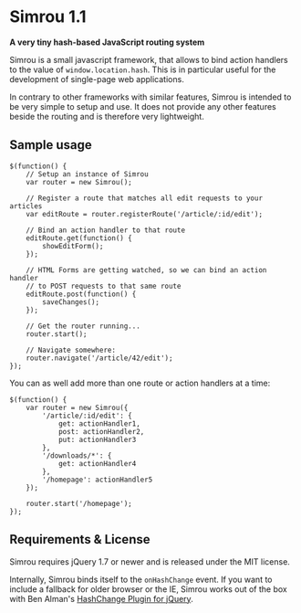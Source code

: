Simrou 1.1
==========

**A very tiny hash-based JavaScript routing system**

Simrou is a small javascript framework, that allows to bind action handlers to the value of <code>window.location.hash</code>.
This is in particular useful for the development of single-page web applications.

In contrary to other frameworks with similar features, Simrou is intended to be very simple to setup and use. It does not provide any other features beside the routing and is therefore very lightweight.

Sample usage
------------

<pre><code>$(function() {
    // Setup an instance of Simrou
    var router = new Simrou();
    
    // Register a route that matches all edit requests to your articles
    var editRoute = router.registerRoute('/article/:id/edit');
    
    // Bind an action handler to that route
    editRoute.get(function() {
	    showEditForm();
    });
    
    // HTML Forms are getting watched, so we can bind an action handler
    // to POST requests to that same route
    editRoute.post(function() {
	    saveChanges();
    });
    
    // Get the router running...
    router.start();
    
    // Navigate somewhere:
    router.navigate('/article/42/edit');
});
</code></pre>

You can as well add more than one route or action handlers at a time:

<pre><code>$(function() {
    var router = new Simrou({
        '/article/:id/edit': {
            get: actionHandler1,
            post: actionHandler2,
            put: actionHandler3
        },
        '/downloads/*': {
            get: actionHandler4
        },
        '/homepage': actionHandler5
    });
    
    router.start('/homepage');
});
</code></pre>

Requirements &amp; License
--------------------------

Simrou requires jQuery 1.7 or newer and is released under the MIT license.

Internally, Simrou binds itself to the <code>onHashChange</code> event. If you want to include a fallback for older browser or the IE, Simrou works out of the box with Ben Alman's [HashChange Plugin for jQuery](http://benalman.com/projects/jquery-hashchange-plugin/).
